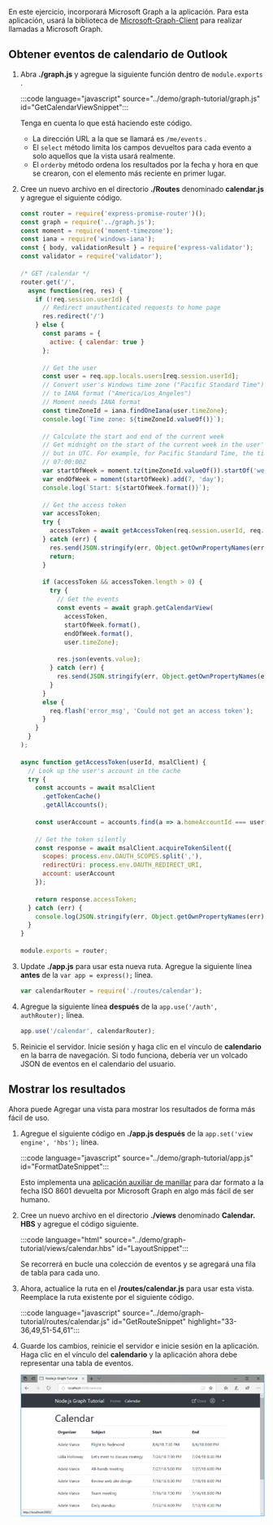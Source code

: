 <!-- markdownlint-disable MD002 MD041 -->

En este ejercicio, incorporará Microsoft Graph a la aplicación. Para esta aplicación, usará la biblioteca de [Microsoft-Graph-Client](https://github.com/microsoftgraph/msgraph-sdk-javascript) para realizar llamadas a Microsoft Graph.

## <a name="get-calendar-events-from-outlook"></a>Obtener eventos de calendario de Outlook

1. Abra **./graph.js** y agregue la siguiente función dentro de `module.exports` .

    :::code language="javascript" source="../demo/graph-tutorial/graph.js" id="GetCalendarViewSnippet":::

    Tenga en cuenta lo que está haciendo este código.

    - La dirección URL a la que se llamará es `/me/events` .
    - El `select` método limita los campos devueltos para cada evento a solo aquellos que la vista usará realmente.
    - El `orderby` método ordena los resultados por la fecha y hora en que se crearon, con el elemento más reciente en primer lugar.

1. Cree un nuevo archivo en el directorio **./Routes** denominado **calendar.js** y agregue el siguiente código.

    ```javascript
    const router = require('express-promise-router')();
    const graph = require('../graph.js');
    const moment = require('moment-timezone');
    const iana = require('windows-iana');
    const { body, validationResult } = require('express-validator');
    const validator = require('validator');

    /* GET /calendar */
    router.get('/',
      async function(req, res) {
        if (!req.session.userId) {
          // Redirect unauthenticated requests to home page
          res.redirect('/')
        } else {
          const params = {
            active: { calendar: true }
          };

          // Get the user
          const user = req.app.locals.users[req.session.userId];
          // Convert user's Windows time zone ("Pacific Standard Time")
          // to IANA format ("America/Los_Angeles")
          // Moment needs IANA format
          const timeZoneId = iana.findOneIana(user.timeZone);
          console.log(`Time zone: ${timeZoneId.valueOf()}`);

          // Calculate the start and end of the current week
          // Get midnight on the start of the current week in the user's timezone,
          // but in UTC. For example, for Pacific Standard Time, the time value would be
          // 07:00:00Z
          var startOfWeek = moment.tz(timeZoneId.valueOf()).startOf('week').utc();
          var endOfWeek = moment(startOfWeek).add(7, 'day');
          console.log(`Start: ${startOfWeek.format()}`);

          // Get the access token
          var accessToken;
          try {
            accessToken = await getAccessToken(req.session.userId, req.app.locals.msalClient);
          } catch (err) {
            res.send(JSON.stringify(err, Object.getOwnPropertyNames(err)));
            return;
          }

          if (accessToken && accessToken.length > 0) {
            try {
              // Get the events
              const events = await graph.getCalendarView(
                accessToken,
                startOfWeek.format(),
                endOfWeek.format(),
                user.timeZone);

              res.json(events.value);
            } catch (err) {
              res.send(JSON.stringify(err, Object.getOwnPropertyNames(err)));
            }
          }
          else {
            req.flash('error_msg', 'Could not get an access token');
          }
        }
      }
    );

    async function getAccessToken(userId, msalClient) {
      // Look up the user's account in the cache
      try {
        const accounts = await msalClient
          .getTokenCache()
          .getAllAccounts();

        const userAccount = accounts.find(a => a.homeAccountId === userId);

        // Get the token silently
        const response = await msalClient.acquireTokenSilent({
          scopes: process.env.OAUTH_SCOPES.split(','),
          redirectUri: process.env.OAUTH_REDIRECT_URI,
          account: userAccount
        });

        return response.accessToken;
      } catch (err) {
        console.log(JSON.stringify(err, Object.getOwnPropertyNames(err)));
      }
    }

    module.exports = router;
    ```

1. Update **./app.js** para usar esta nueva ruta. Agregue la siguiente línea **antes** de la `var app = express();` línea.

    ```javascript
    var calendarRouter = require('./routes/calendar');
    ```

1. Agregue la siguiente línea **después** de la `app.use('/auth', authRouter);` línea.

    ```javascript
    app.use('/calendar', calendarRouter);
    ```

1. Reinicie el servidor. Inicie sesión y haga clic en el vínculo de **calendario** en la barra de navegación. Si todo funciona, debería ver un volcado JSON de eventos en el calendario del usuario.

## <a name="display-the-results"></a>Mostrar los resultados

Ahora puede Agregar una vista para mostrar los resultados de forma más fácil de uso.

1. Agregue el siguiente código en **./app.js después** de la `app.set('view engine', 'hbs');` línea.

    :::code language="javascript" source="../demo/graph-tutorial/app.js" id="FormatDateSnippet":::

    Esto implementa una [aplicación auxiliar de manillar](http://handlebarsjs.com/#helpers) para dar formato a la fecha ISO 8601 devuelta por Microsoft Graph en algo más fácil de ser humano.

1. Cree un nuevo archivo en el directorio **./views** denominado **Calendar. HBS** y agregue el código siguiente.

    :::code language="html" source="../demo/graph-tutorial/views/calendar.hbs" id="LayoutSnippet":::

    Se recorrerá en bucle una colección de eventos y se agregará una fila de tabla para cada uno.

1. Ahora, actualice la ruta en el **/routes/calendar.js** para usar esta vista. Reemplace la ruta existente por el siguiente código.

    :::code language="javascript" source="../demo/graph-tutorial/routes/calendar.js" id="GetRouteSnippet" highlight="33-36,49,51-54,61":::

1. Guarde los cambios, reinicie el servidor e inicie sesión en la aplicación. Haga clic en el vínculo del **calendario** y la aplicación ahora debe representar una tabla de eventos.

    ![Captura de pantalla de la tabla de eventos](./images/add-msgraph-01.png)
